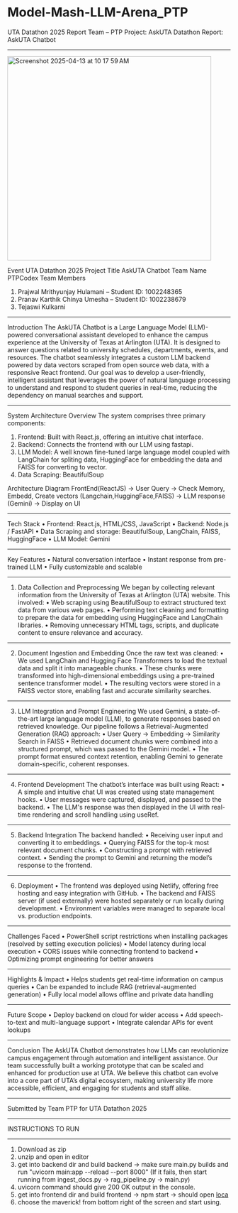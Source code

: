 # Model-Mash-LLM-Arena_PTP

UTA Datathon 2025 Report
Team – PTP
Project: AskUTA
Datathon Report: AskUTA Chatbot
________________________________________

<img width="460" alt="Screenshot 2025-04-13 at 10 17 59 AM" src="https://github.com/user-attachments/assets/d8d0b818-687d-485c-b476-3d3814a6fdc5" />


Event
UTA Datathon 2025
Project Title
AskUTA Chatbot
Team Name
PTPCodex
Team Members
1.	Prajwal Mrithyunjay Hulamani – Student ID: 1002248365
2.	Pranav Karthik Chinya Umesha – Student ID: 1002238679
3.	Tejaswi Kulkarni
________________________________________
Introduction
The AskUTA Chatbot is a Large Language Model (LLM)-powered conversational assistant developed to enhance the campus experience at the University of Texas at Arlington (UTA). It is designed to answer questions related to university schedules, departments, events, and resources. The chatbot seamlessly integrates a custom LLM backend powered by data vectors scraped from open source web data, with a responsive React frontend.
Our goal was to develop a user-friendly, intelligent assistant that leverages the power of natural language processing to understand and respond to student queries in real-time, reducing the dependency on manual searches and support.
________________________________________
System Architecture
Overview
The system comprises three primary components:
1.	Frontend: Built with React.js, offering an intuitive chat interface.
2.	Backend: Connects the frontend with our LLM using fastapi.
3.	LLM Model: A well known fine-tuned large language model coupled with LangChain for spliting data, HuggingFace for embedding the data and FAISS for converting to vector.
4.	Data Scraping: BeautifulSoup
   
Architecture Diagram
FrontEnd(ReactJS) -> User Query -> Check Memory, Embedd, Create vectors (Langchain,HuggingFace,FAISS) -> LLM response (Gemini) -> Display on UI
________________________________________
Tech Stack
•	Frontend: React.js, HTML/CSS, JavaScript
•	Backend: Node.js / FastAPI
•	Data Scraping and storage: BeautifulSoup, LangChain, FAISS, HuggingFace
•	LLM Model: Gemini
________________________________________
Key Features
•	Natural conversation interface
•	Instant response from pre-trained LLM
•	Fully customizable and scalable
________________________________________
1.	Data Collection and Preprocessing
We began by collecting relevant information from the University of Texas at Arlington (UTA) website. This involved:
•	Web scraping using BeautifulSoup to extract structured text data from various web pages.
•	Performing text cleaning and formatting to prepare the data for embedding using HuggingFace and LangChain libraries.
•	Removing unnecessary HTML tags, scripts, and duplicate content to ensure relevance and accuracy.
________________________________________
2.	Document Ingestion and Embedding
Once the raw text was cleaned:
•	We used LangChain and Hugging Face Transformers to load the textual data and split it into manageable chunks.
•	These chunks were transformed into high-dimensional embeddings using a pre-trained sentence transformer model.
•	The resulting vectors were stored in a FAISS vector store, enabling fast and accurate similarity searches.
________________________________________
3. LLM Integration and Prompt Engineering
We used Gemini, a state-of-the-art large language model (LLM), to generate responses based on retrieved knowledge. Our pipeline follows a Retrieval-Augmented Generation (RAG) approach:
•	User Query → Embedding → Similarity Search in FAISS
•	Retrieved document chunks were combined into a structured prompt, which was passed to the Gemini model.
•	The prompt format ensured context retention, enabling Gemini to generate domain-specific, coherent responses.
________________________________________
4. Frontend Development
The chatbot’s interface was built using React:
•	A simple and intuitive chat UI was created using state management hooks.
•	User messages were captured, displayed, and passed to the backend.
•	The LLM's response was then displayed in the UI with real-time rendering and scroll handling using useRef.
________________________________________
5. Backend Integration
The backend handled:
•	Receiving user input and converting it to embeddings.
•	Querying FAISS for the top-k most relevant document chunks.
•	Constructing a prompt with retrieved context.
•	Sending the prompt to Gemini and returning the model’s response to the frontend.
________________________________________
6. Deployment
•	The frontend was deployed using Netlify, offering free hosting and easy integration with GitHub.
•	The backend and FAISS server (if used externally) were hosted separately or run locally during development.
•	Environment variables were managed to separate local vs. production endpoints.
________________________________________
Challenges Faced
•	PowerShell script restrictions when installing packages (resolved by setting execution policies)
•	Model latency during local execution
•	CORS issues while connecting frontend to backend
•	Optimizing prompt engineering for better answers
________________________________________
Highlights & Impact
•	Helps students get real-time information on campus queries
•	Can be expanded to include RAG (retrieval-augmented generation)
•	Fully local model allows offline and private data handling
________________________________________
Future Scope
•	Deploy backend on cloud for wider access
•	Add speech-to-text and multi-language support
•	Integrate calendar APIs for event lookups
________________________________________
Conclusion
The AskUTA Chatbot demonstrates how LLMs can revolutionize campus engagement through automation and intelligent assistance. Our team successfully built a working prototype that can be scaled and enhanced for production use at UTA.
We believe this chatbot can evolve into a core part of UTA’s digital ecosystem, making university life more accessible, efficient, and engaging for students and staff alike.
________________________________________
Submitted by Team PTP for UTA Datathon 2025

********************************************************************************************************************************************************************************************
INSTRUCTIONS TO RUN
********************************************************************************************************************************************************************************************
1. Download as zip
2. unzip and open in editor
3. get into backend dir and build backend -> make sure main.py builds and run "uvicorn main:app --reload --port 8000" (If it fails, then start running from ingest_docs.py -> rag_pipeline.py -> main.py)
4. uvicorn command should give 200 OK output in the console.
5. get into frontend dir and build frontend -> npm start -> should open [loca](http://localhost:3000/)
6. choose the maverick! from bottom right of the screen and start using.

